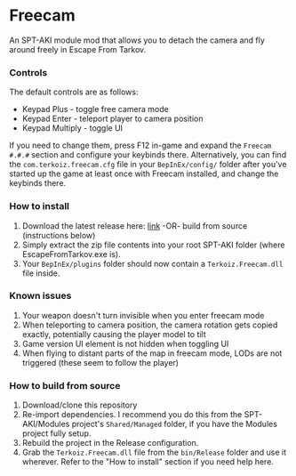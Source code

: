 # Freecam

An SPT-AKI module mod that allows you to detach the camera and fly around freely in Escape From Tarkov.

### Controls

The default controls are as follows:
- Keypad Plus - toggle free camera mode
- Keypad Enter - teleport player to camera position
- Keypad Multiply - toggle UI

If you need to change them, press F12 in-game and expand the `Freecam #.#.#` section and configure your keybinds there.
Alternatively, you can find the `com.terkoiz.freecam.cfg` file in your `BepInEx/config/` folder after you've started up the game at least once with Freecam installed, and change the keybinds there.


### How to install

1. Download the latest release here: [link](https://dev.sp-tarkov.com/Terkoiz/Freecam/releases) -OR- build from source (instructions below)
2. Simply extract the zip file contents into your root SPT-AKI folder (where EscapeFromTarkov.exe is).
3. Your `BepInEx/plugins` folder should now contain a `Terkoiz.Freecam.dll` file inside.

### Known issues

1. Your weapon doesn't turn invisible when you enter freecam mode
2. When teleporting to camera position, the camera rotation gets copied exactly, potentially causing the player model to tilt
3. Game version UI element is not hidden when toggling UI
4. When flying to distant parts of the map in freecam mode, LODs are not triggered (these seem to follow the player)

### How to build from source

1. Download/clone this repository
2. Re-import dependencies. I recommend you do this from the SPT-AKI/Modules project's `Shared/Managed` folder, if you have the Modules project fully setup.
3. Rebuild the project in the Release configuration.
4. Grab the `Terkoiz.Freecam.dll` file from the `bin/Release` folder and use it wherever. Refer to the "How to install" section if you need help here.
